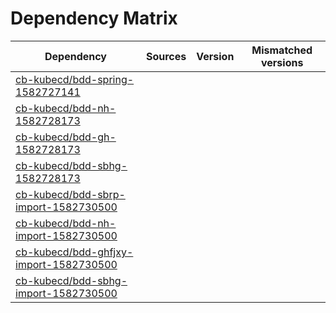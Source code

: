 # Dependency Matrix

Dependency | Sources | Version | Mismatched versions
---------- | ------- | ------- | -------------------
[cb-kubecd/bdd-spring-1582727141](https://github.com/cb-kubecd/bdd-spring-1582727141.git) |  | []() | 
[cb-kubecd/bdd-nh-1582728173](https://github.com/cb-kubecd/bdd-nh-1582728173.git) |  | []() | 
[cb-kubecd/bdd-gh-1582728173](https://github.com/cb-kubecd/bdd-gh-1582728173.git) |  | []() | 
[cb-kubecd/bdd-sbhg-1582728173](https://github.com/cb-kubecd/bdd-sbhg-1582728173.git) |  | []() | 
[cb-kubecd/bdd-sbrp-import-1582730500](https://github.com/cb-kubecd/bdd-sbrp-import-1582730500.git) |  | []() | 
[cb-kubecd/bdd-nh-import-1582730500](https://github.com/cb-kubecd/bdd-nh-import-1582730500.git) |  | []() | 
[cb-kubecd/bdd-ghfjxy-import-1582730500](https://github.com/cb-kubecd/bdd-ghfjxy-import-1582730500.git) |  | []() | 
[cb-kubecd/bdd-sbhg-import-1582730500](https://github.com/cb-kubecd/bdd-sbhg-import-1582730500.git) |  | []() | 
